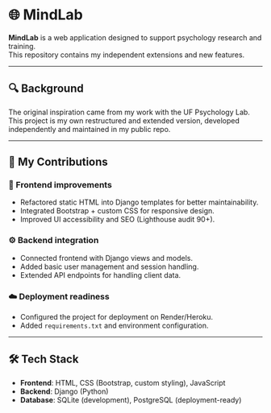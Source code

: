 # 🌐 MindLab

**MindLab** is a web application designed to support psychology research and training.  
This repository contains my independent extensions and new features.

---

## 🔍 Background
The original inspiration came from my work with the UF Psychology Lab.  
This project is my own restructured and extended version, developed independently and maintained in my public repo.

---

## 🚀 My Contributions

### 🎨 Frontend improvements
- Refactored static HTML into Django templates for better maintainability.  
- Integrated Bootstrap + custom CSS for responsive design.  
- Improved UI accessibility and SEO (Lighthouse audit 90+).  

### ⚙️ Backend integration
- Connected frontend with Django views and models.  
- Added basic user management and session handling.  
- Extended API endpoints for handling client data.  

### ☁️ Deployment readiness
- Configured the project for deployment on Render/Heroku.  
- Added `requirements.txt` and environment configuration.  

---

## 🛠 Tech Stack
- **Frontend**: HTML, CSS (Bootstrap, custom styling), JavaScript  
- **Backend**: Django (Python)  
- **Database**: SQLite (development), PostgreSQL (deployment-ready)  
